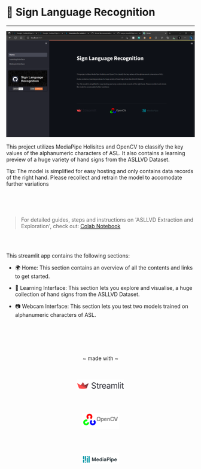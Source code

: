 
# &#129305; Sign Language Recognition
---

![Preview](./Streamlit/preview/home.png)

This project utilizes MediaPipe Holisitcs and OpenCV to classify the key values of the alphanumeric characters of ASL. It also contains a learning preview of a huge variety of hand signs from the ASLLVD Dataset.

Tip: The model is simplified for easy hosting and only contains data records of the right hand. Please recollect and retrain the model to accomodate further variations

<br>
<br>
<br>


> For detailed guides, steps and instructions on 'ASLLVD Extraction and Exploration', check out: [Colab Notebook](https://colab.research.google.com/drive/1ZgvceZNj3cT_-OrwEomMa8od80DG2UrX?usp=sharing)

<br>
<br>


This streamlit app contains the following sections:
* &#127757; Home: This section contains an overview of all the contents and links to get started.

* &#128214; Learning Interface: This section lets you explore and visualise, a huge collection of hand signs from the ASLLVD Dataset.

* &#128247; Webcam Interface: This section lets you test two models trained on alphanumeric characters of ASL.

<br>
<br>

<div>
    <br>
    <br>
    <br>
    <div align="center">
    ~ made with ~
    </div>
    <br>
    <br>
    <div align=center>
        <p><a href='https://docs.streamlit.io/library/get-started'>
            <img src='./Streamlit/icons/streamlit.png' class='img-fluid' width=25%/>
        </a></p>
        <br>
        <br>
        <p><a href='https://opencv.org/'>
            <img src='./Streamlit/icons/opencv.png' class='img-fluid' width=20%/>
        </a></p>
        <br>
        <br>
        <p><a href='https://google.github.io/mediapipe/solutions/holistic.html'>
            <img src='./Streamlit/icons/mediapipe.png' class='img-fluid' width=20%/>
        </a></p>
    </div>
</div>